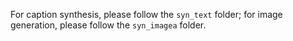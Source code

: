 For caption synthesis, please follow the `syn_text` folder; for image generation,
please follow the `syn_imagea` folder.